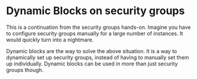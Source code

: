 # Dynamic Blocks on security groups

This is a continuation from the security groups hands-on. Imagine you have to configure security groups manually for a large number of instances. It would quickly turn into a nightmare.

Dynamic blocks are the way to solve the above situation. It is a way to dynamically set up security groups, instead of having to manually set them up individually. Dynamic blocks can be used in more than just security groups though.
